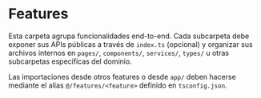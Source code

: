# Features

Esta carpeta agrupa funcionalidades end-to-end. Cada subcarpeta debe exponer sus APIs públicas a través de `index.ts` (opcional) y organizar sus archivos internos en `pages/`, `components/`, `services/`, `types/` u otras subcarpetas específicas del dominio.

Las importaciones desde otros features o desde `app/` deben hacerse mediante el alias `@/features/<feature>` definido en `tsconfig.json`.
